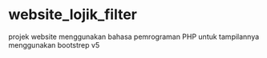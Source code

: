 # website_lojik_filter
projek website menggunakan bahasa pemrograman PHP untuk tampilannya menggunakan bootstrep v5
